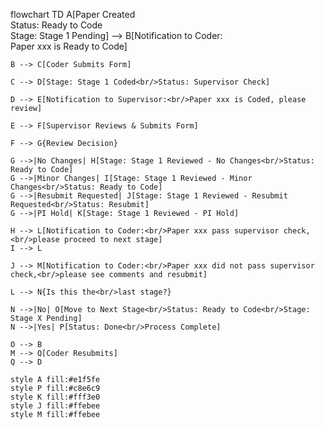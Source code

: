 
flowchart TD
    A[Paper Created<br/>Status: Ready to Code<br/>Stage: Stage 1 Pending] --> B[Notification to Coder:<br/>Paper xxx is Ready to Code]
    
    B --> C[Coder Submits Form]
    
    C --> D[Stage: Stage 1 Coded<br/>Status: Supervisor Check]
    
    D --> E[Notification to Supervisor:<br/>Paper xxx is Coded, please review]
    
    E --> F[Supervisor Reviews & Submits Form]
    
    F --> G{Review Decision}
    
    G -->|No Changes| H[Stage: Stage 1 Reviewed - No Changes<br/>Status: Ready to Code]
    G -->|Minor Changes| I[Stage: Stage 1 Reviewed - Minor Changes<br/>Status: Ready to Code]
    G -->|Resubmit Requested| J[Stage: Stage 1 Reviewed - Resubmit Requested<br/>Status: Resubmit]
    G -->|PI Hold| K[Stage: Stage 1 Reviewed - PI Hold]
    
    H --> L[Notification to Coder:<br/>Paper xxx pass supervisor check,<br/>please proceed to next stage]
    I --> L
    
    J --> M[Notification to Coder:<br/>Paper xxx did not pass supervisor check,<br/>please see comments and resubmit]
    
    L --> N{Is this the<br/>last stage?}
    
    N -->|No| O[Move to Next Stage<br/>Status: Ready to Code<br/>Stage: Stage X Pending]
    N -->|Yes| P[Status: Done<br/>Process Complete]
    
    O --> B
    M --> Q[Coder Resubmits]
    Q --> D
    
    style A fill:#e1f5fe
    style P fill:#c8e6c9
    style K fill:#fff3e0
    style J fill:#ffebee
    style M fill:#ffebee
